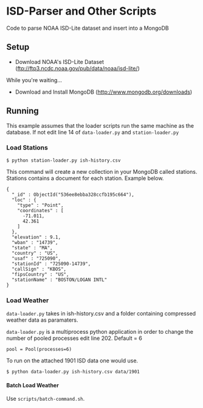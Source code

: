 # ISD-Parser and Other Scripts
Code to parse NOAA ISD-Lite dataset and insert into a MongoDB

## Setup

* Download NOAA's ISD-Lite Dataset (ftp://ftp3.ncdc.noaa.gov/pub/data/noaa/isd-lite/)

While you're waiting...

* Download and Install MongoDB (http://www.mongodb.org/downloads)

## Running

This example assumes that the loader scripts run the same machine as the database.
If not edit line 14 of `data-loader.py` and `station-loader.py`

### Load Stations

`$ python station-loader.py ish-history.csv`

This command will create a new collection in your MongoDB called stations.
Stations contains a document for each station. Example below.

```
{
  "_id" : ObjectId("536ee8ebba328ccfb195c664"),
  "loc" : {
    "type" : "Point",
    "coordinates" : [
      -71.011,
      42.361
    ]
  },
  "elevation" : 9.1,
  "wban" : "14739",
  "state" : "MA",
  "country" : "US",
  "usaf" : "725090",
  "stationId" : "725090-14739",
  "callSign" : "KBOS",
  "fipsCountry" : "US",
  "stationName" : "BOSTON/LOGAN INTL"
}
```

### Load Weather

`data-loader.py` takes in ish-history.csv and a folder containing compressed weather data as paramaters.

`data-loader.py` is a multiprocess python application in order to change the number of pooled processes edit line 202.
Default = 6

`pool = Pool(processes=6)`


To run on the attached 1901 ISD data one would use.

`$ python data-loader.py ish-history.csv data/1901`

#### Batch Load Weather

Use `scripts/batch-command.sh`.
